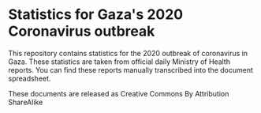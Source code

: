 # Statistics for Gaza's 2020 Coronavirus outbreak
This repository contains statistics for the 2020 outbreak of coronavirus in Gaza.
These statistics are taken from official daily Ministry of Health reports. You
can find these reports manually transcribed into the document spreadsheet.

These documents are released as Creative Commons By Attribution ShareAlike
